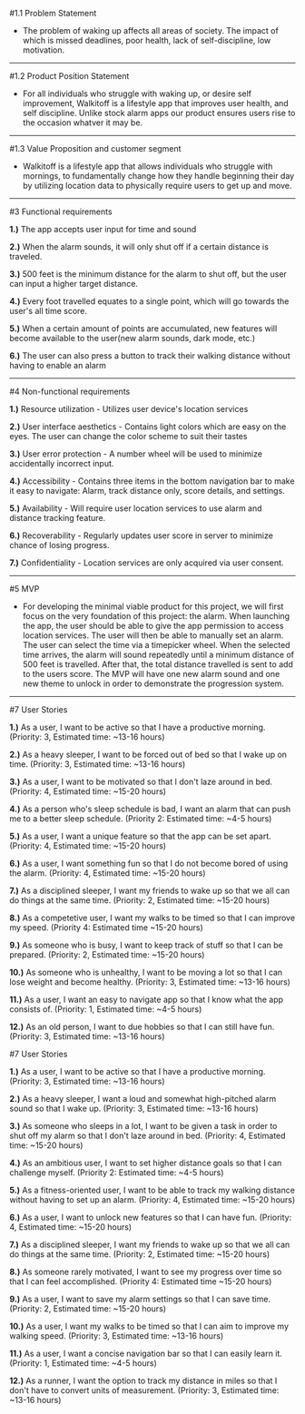 #1.1 Problem Statement
  
  * The problem of waking up affects all areas of society. The impact of which is 
  missed deadlines, poor health, lack of self-discipline, low motivation.

--------------------------------------------------------------------------------------------------------

#1.2 Product Position Statement

 * For all individuals who struggle with waking up, or desire self improvement, Walkitoff is a lifestyle app that
 improves user health, and self discipline. Unlike stock alarm apps our product ensures users rise to the occasion whatver it may be.

----------------------------------------------------------------------------------------------------------

#1.3 Value Proposition and customer segment
 
 * Walkitoff is a lifestyle app that  allows individuals who struggle with mornings, to fundamentally change how they handle beginning their day
 by utilizing location data to physically require users to get up and move.

-----------------------------------------------------------------------------------------------------------

#3 Functional requirements

**1.)** The app accepts user input for time and sound

**2.)** When the alarm sounds, it will only shut off if a certain distance is traveled.

**3.)** 500 feet is the minimum distance for the alarm to shut off, but the user can input a higher target distance.

**4.)** Every foot travelled equates to a single point, which will go towards the user's all time score.

**5.)** When a certain amount of points are accumulated, new features will become available to the user(new alarm sounds, dark mode, etc.)

**6.)** The user can also press a button to track their walking distance without having to enable an alarm

-------------------------------------------------------------------------------------------------------------

#4 Non-functional requirements

**1.)** Resource utilization - Utilizes user device's location services

**2.)** User interface aesthetics - Contains light colors which are easy on the eyes. The user can change the color scheme to suit their tastes

**3.)** User error protection - A number wheel will be used to minimize accidentally incorrect input.

**4.)** Accessibility - Contains three items in the bottom navigation bar to make it easy to navigate: Alarm, track distance only, score details, and settings.

**5.)** Availability - Will require user location services to use alarm and distance tracking feature.

**6.)** Recoverability - Regularly updates user score in server to minimize chance of losing progress.

**7.)** Confidentiality - Location services are only acquired via user consent.

-------------------------------------------------------------------------------------------------------------

#5 MVP

 *  For developing the minimal viable product for this project, we will first focus on the very foundation of this project: the alarm. When launching the app, the user should be able to give the app permission
to access location services. The user will then be able to manually set an alarm. The user can select the time via a timepicker wheel. When the selected time arrives, the alarm will sound repeatedly until a minimum distance
of 500 feet is travelled. After that, the total distance travelled is sent to add to the users score. The MVP will have one new alarm sound and one new theme to unlock in order to demonstrate the progression system.
 
---------------------------------------------------------------------------------------------------------------
 
#7 User Stories

**1.)** As a user, I want to be active so that I have a productive morning. (Priority: 3, Estimated time: ~13-16 hours)

**2.)** As a heavy sleeper, I want to be forced out of bed so that I wake up on time. (Priority: 3, Estimated time: ~13-16 hours)

**3.)** As a user, I want to be motivated so that I don't laze around in bed. (Priority: 4, Estimated time: ~15-20 hours)

**4.)** As a person who's sleep schedule is bad, I want an alarm that can push me to a better sleep schedule. (Priority 2: Estimated time: ~4-5 hours)

**5.)** As a user, I want a unique feature so that the app can be set apart. (Priority: 4, Estimated time: ~15-20 hours)

**6.)** As a user, I want something fun so that I do not become bored of using the alarm. (Priority: 4, Estimated time: ~15-20 hours)

**7.)** As a disciplined sleeper, I want my friends to wake up so that we all can do things at the same time. (Priority: 2, Estimated time: ~15-20 hours)

**8.)** As a competetive user, I want my walks to be timed so that I can improve my speed. (Priority 4: Estimated time ~15-20 hours)

**9.)** As someone who is busy, I want to keep track of stuff so that I can be prepared. (Priority: 2, Estimated time: ~15-20 hours)

**10.)** As someone who is unhealthy, I want to be moving a lot so that I can lose weight and become healthy. (Priority: 3, Estimated time: ~13-16 hours)

**11.)** As a user, I want an easy to navigate app so that I know what the app consists of. (Priority: 1, Estimated time: ~4-5 hours)

**12.)** As an old person, I want to due hobbies so that I can still have fun. (Priority: 3, Estimated time: ~13-16 hours)

#7 User Stories

**1.)** As a user, I want to be active so that I have a productive morning. (Priority: 3, Estimated time: ~13-16 hours)

**2.)** As a heavy sleeper, I want a loud and somewhat high-pitched alarm sound so that I wake up. (Priority: 3, Estimated time: ~13-16 hours)

**3.)** As someone who sleeps in a lot, I want to be given a task in order to shut off my alarm so that I don't laze around in bed. (Priority: 4, Estimated time: ~15-20 hours)

**4.)** As an ambitious user, I want to set higher distance goals so that I can challenge myself. (Priority 2: Estimated time: ~4-5 hours)

**5.)** As a fitness-oriented user, I want to be able to track my walking distance without having to set up an alarm. (Priority: 4, Estimated time: ~15-20 hours)

**6.)** As a user, I want to unlock new features so that I can have fun. (Priority: 4, Estimated time: ~15-20 hours)

**7.)** As a disciplined sleeper, I want my friends to wake up so that we all can do things at the same time. (Priority: 2, Estimated time: ~15-20 hours)

**8.)** As someone rarely motivated, I want to see my progress over time so that I can feel accomplished. (Priority 4: Estimated time ~15-20 hours)

**9.)** As a user, I want to save my alarm settings so that I can save time. (Priority: 2, Estimated time: ~15-20 hours)

**10.)** As a user, I want my walks to be timed so that I can aim to improve my walking speed. (Priority: 3, Estimated time: ~13-16 hours)

**11.)** As a user, I want a concise navigation bar so that I can easily learn it. (Priority: 1, Estimated time: ~4-5 hours)

**12.)** As a runner, I want the option to track my distance in miles so that I don't have to convert units of measurement. (Priority: 3, Estimated time: ~13-16 hours)